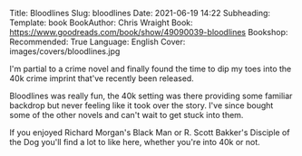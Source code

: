 Title: Bloodlines
Slug: bloodlines
Date: 2021-06-19 14:22
Subheading: 
Template: book
BookAuthor: Chris Wraight
Book: https://www.goodreads.com/book/show/49090039-bloodlines
Bookshop: 
Recommended: True
Language: English
Cover: images/covers/bloodlines.jpg

I'm partial to a crime novel and finally found the time to dip my toes into the 40k crime imprint that've recently been released.

Bloodlines was really fun, the 40k setting was there providing some familiar backdrop but never feeling like it took over the story. I've since bought some of the other novels and can't wait to get stuck into them.

If you enjoyed Richard Morgan's Black Man or R. Scott Bakker's Disciple of the Dog you'll find a lot to like here, whether you're into 40k or not.